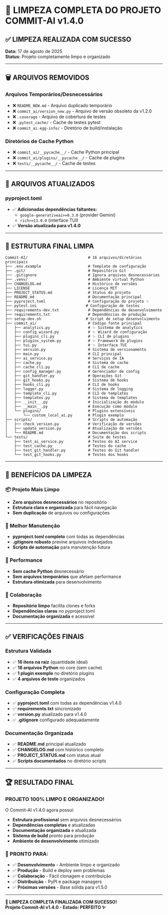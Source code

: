# 🧹 LIMPEZA COMPLETA DO PROJETO COMMIT-AI v1.4.0

## ✅ LIMPEZA REALIZADA COM SUCESSO

**Data:** 17 de agosto de 2025  
**Status:** Projeto completamente limpo e organizado

---

## 🗑️ ARQUIVOS REMOVIDOS

### Arquivos Temporários/Desnecessários
- ❌ `README_NEW.md` - Arquivo duplicado temporário
- ❌ `commit_ai/version_new.py` - Arquivo de versão obsoleto da v1.2.0
- ❌ `.coverage` - Arquivo de cobertura de testes
- ❌ `.pytest_cache/` - Cache de testes pytest
- ❌ `commit_ai.egg-info/` - Diretório de build/instalação

### Diretórios de Cache Python
- ❌ `commit_ai/__pycache__/` - Cache Python principal
- ❌ `commit_ai/plugins/__pycache__/` - Cache de plugins
- ❌ `tests/__pycache__/` - Cache de testes

---

## 🔧 ARQUIVOS ATUALIZADOS

### pyproject.toml
- ✅ **Adicionadas dependências faltantes:**
  - `google-generativeai>=0.3.0` (provider Gemini)
  - `rich>=13.0.0` (interface TUI)
- ✅ **Versão atualizada para v1.4.0**

---

## 📁 ESTRUTURA FINAL LIMPA

```
Commit-AI/                           # 16 arquivos/diretórios principais
├── .env.example                     # Template de configuração
├── .git/                            # Repositório Git
├── .gitignore                       # Ignora arquivos desnecessários
├── .venv/                           # Ambiente virtual Python
├── CHANGELOG.md                     # Histórico de versões
├── LICENSE                          # Licença MIT
├── PROJECT_STATUS.md                # Status do projeto
├── README.md                        # Documentação principal
├── pyproject.toml                   # Configuração do projeto ✨
├── pytest.ini                      # Configuração de testes
├── requirements-dev.txt             # Dependências de desenvolvimento
├── requirements.txt                 # Dependências de produção
├── setup-dev.sh                    # Script de setup desenvolvimento
├── commit_ai/                       # Código fonte principal
│   ├── analytics.py                 # ✨ Sistema de analytics
│   ├── config_wizard.py             # ✨ Wizard de configuração
│   ├── plugins_cli.py               # ✨ CLI de plugins
│   ├── plugins_system.py            # ✨ Framework de plugins
│   ├── tui.py                       # ✨ Interface TUI
│   ├── version.py                   # Sistema de versionamento
│   ├── main.py                      # CLI principal
│   ├── ai_service.py                # Serviços de IA
│   ├── cache.py                     # Sistema de cache
│   ├── cache_cli.py                 # CLI de cache
│   ├── config_manager.py            # Gerenciador de config
│   ├── git_handler.py               # Operações Git
│   ├── git_hooks.py                 # Sistema de hooks
│   ├── hooks_cli.py                 # CLI de hooks
│   ├── logger.py                    # Sistema de logging
│   ├── template_cli.py              # CLI de templates
│   ├── templates.py                 # Sistema de templates
│   ├── __init__.py                  # Inicialização do módulo
│   ├── __main__.py                  # Execução como módulo
│   └── plugins/                     # Plugins extensíveis
│       └── custom_local_ai.py       # Plugin exemplo
├── scripts/                         # Scripts de automação
│   ├── check_version.py             # Verificação de versões
│   ├── update_version.py            # Atualização de versões
│   └── README.md                    # Documentação dos scripts
└── tests/                           # Suite de testes
    ├── test_ai_service.py           # Testes do AI service
    ├── test_cache.py                # Testes do cache
    ├── test_git_handler.py          # Testes do Git handler
    └── test_git_hooks.py            # Testes dos hooks
```

---

## 🎯 BENEFÍCIOS DA LIMPEZA

### 📦 Projeto Mais Limpo
- **Zero arquivos desnecessários** no repositório
- **Estrutura clara e organizada** para fácil navegação
- **Sem duplicação** de arquivos ou configurações

### 🔧 Melhor Manutenção
- **pyproject.toml completo** com todas as dependências
- **.gitignore robusto** previne arquivos indesejados
- **Scripts de automação** para manutenção futura

### 🚀 Performance
- **Sem cache Python** desnecessário
- **Sem arquivos temporários** que afetam performance
- **Estrutura otimizada** para desenvolvimento

### 👥 Colaboração
- **Repositório limpo** facilita clones e forks
- **Dependências claras** no pyproject.toml
- **Documentação organizada** e acessível

---

## ✅ VERIFICAÇÕES FINAIS

### Estrutura Validada
- ✅ **16 itens na raiz** (quantidade ideal)
- ✅ **18 arquivos Python** no core (sem cache)
- ✅ **1 plugin exemplo** no diretório plugins
- ✅ **4 arquivos de teste** organizados

### Configuração Completa
- ✅ **pyproject.toml** com todas as dependências v1.4.0
- ✅ **requirements.txt** sincronizado
- ✅ **version.py** atualizado para v1.4.0
- ✅ **.gitignore** configurado adequadamente

### Documentação Organizada
- ✅ **README.md** principal atualizado
- ✅ **CHANGELOG.md** com histórico completo
- ✅ **PROJECT_STATUS.md** com status atual
- ✅ **Scripts documentados** no diretório scripts

---

## 🏆 RESULTADO FINAL

### **PROJETO 100% LIMPO E ORGANIZADO!**

O Commit-AI v1.4.0 agora possui:
- **Estrutura profissional** sem arquivos desnecessários
- **Dependências completas** e atualizadas
- **Documentação organizada** e atualizada
- **Sistema de build** pronto para produção
- **Ambiente de desenvolvimento** otimizado

### 🚀 PRONTO PARA:
- ✅ **Desenvolvimento** - Ambiente limpo e organizado
- ✅ **Produção** - Build e deploy sem problemas
- ✅ **Colaboração** - Fácil clonagem e contribuição
- ✅ **Distribuição** - PyPI e package managers
- ✅ **Próximas versões** - Base sólida para v1.5.0

---

**🎊 LIMPEZA COMPLETA FINALIZADA COM SUCESSO!**  
**Projeto Commit-AI v1.4.0 - Estado: PERFEITO ✨**
